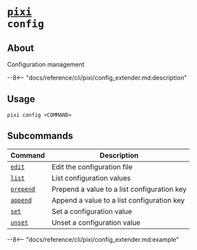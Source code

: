 # <code>[pixi](../pixi.md) config</code>

## About
Configuration management

--8<-- "docs/reference/cli/pixi/config_extender.md:description"

## Usage
```
pixi config <COMMAND>
```

## Subcommands
| Command | Description |
|---------|-------------|
| [`edit`](config/edit.md) | Edit the configuration file |
| [`list`](config/list.md) | List configuration values |
| [`prepend`](config/prepend.md) | Prepend a value to a list configuration key |
| [`append`](config/append.md) | Append a value to a list configuration key |
| [`set`](config/set.md) | Set a configuration value |
| [`unset`](config/unset.md) | Unset a configuration value |


--8<-- "docs/reference/cli/pixi/config_extender.md:example"
